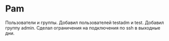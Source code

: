 # Pam
Пользователи и группы. 
Добавил пользователей testadm и test.
Добавил группу admin.
Сделал ограничения на подключения по ssh в выходные дни.


